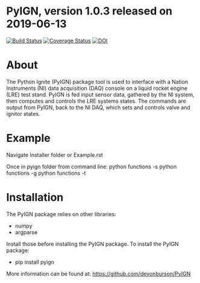 # PyIGN, version 1.0.3 released on 2019-06-13

[![Build Status](https://travis-ci.com/devonburson/PyIGN.svg?branch=master)](https://travis-ci.com/devonburson/PyIGN)
[![Coverage Status](https://coveralls.io/repos/github/devonburson/PyIGN/badge.svg?branch=master)](https://coveralls.io/github/devonburson/PyIGN?branch=master)
[![DOI](https://zenodo.org/badge/DOI/10.5281/zenodo.3244879.svg)](https://doi.org/10.5281/zenodo.3244879)

# About
The Python Ignite (PyIGN) package tool is used to interface with a Nation Instruments (NI) data acquisition (DAQ) console on a liquid rocket engine (LRE) test stand. PyIGN is fed input sensor data, gathered by the NI system, then computes and controls the LRE systems states. The commands are output from PyIGN, back to the NI DAQ, which sets and controls valve and ignitor states.

# Example
Navigate Installer folder or Example.rst

Once in pyign folder from command line:
python functions -s
python functions -g
python functions -t

# Installation
The PyIGN package relies on other libraries:

- numpy
- argparse

Install those before installing the PyIGN package. To install the PyIGN package:

- pip install pyign

More information can be found at:
https://github.com/devonburson/PyIGN
